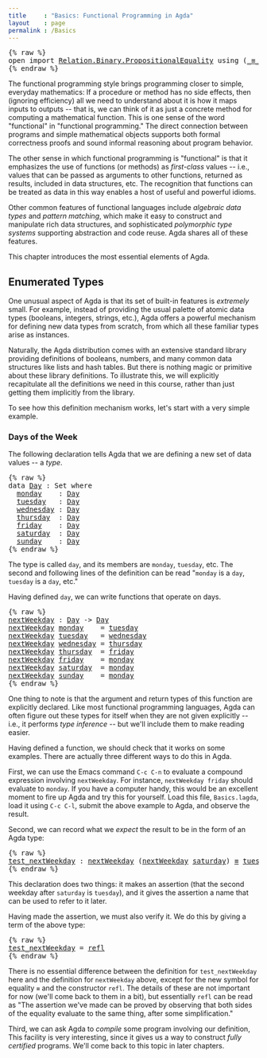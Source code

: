 ```yaml
---
title     : "Basics: Functional Programming in Agda"
layout    : page
permalink : /Basics
---
```


<pre class="Agda">{% raw %}
<a name="113" class="Keyword"
      >open</a
      ><a name="117"
      > </a
      ><a name="118" class="Keyword"
      >import</a
      ><a name="124"
      > </a
      ><a name="125" href="https://agda.github.io/agda-stdlib/Relation.Binary.PropositionalEquality.html#1" class="Module"
      >Relation.Binary.PropositionalEquality</a
      ><a name="162"
      > </a
      ><a name="163" class="Keyword"
      >using</a
      ><a name="168"
      > </a
      ><a name="169" class="Symbol"
      >(</a
      ><a name="170" href="https://agda.github.io/agda-stdlib/Agda.Builtin.Equality.html#83" class="Datatype Operator"
      >_&#8801;_</a
      ><a name="173" class="Symbol"
      >;</a
      ><a name="174"
      > </a
      ><a name="175" href="https://agda.github.io/agda-stdlib/Agda.Builtin.Equality.html#140" class="InductiveConstructor"
      >refl</a
      ><a name="179" class="Symbol"
      >)</a
      >
{% endraw %}</pre>

The functional programming style brings programming closer to
simple, everyday mathematics: If a procedure or method has no side
effects, then (ignoring efficiency) all we need to understand
about it is how it maps inputs to outputs -- that is, we can think
of it as just a concrete method for computing a mathematical
function.  This is one sense of the word "functional" in
"functional programming."  The direct connection between programs
and simple mathematical objects supports both formal correctness
proofs and sound informal reasoning about program behavior.

The other sense in which functional programming is "functional" is
that it emphasizes the use of functions (or methods) as
*first-class* values -- i.e., values that can be passed as
arguments to other functions, returned as results, included in
data structures, etc.  The recognition that functions can be
treated as data in this way enables a host of useful and powerful
idioms.

Other common features of functional languages include *algebraic
data types* and *pattern matching*, which make it easy to
construct and manipulate rich data structures, and sophisticated
*polymorphic type systems* supporting abstraction and code reuse.
Agda shares all of these features.

This chapter introduces the most essential elements of Agda.

## Enumerated Types

One unusual aspect of Agda is that its set of built-in
features is *extremely* small. For example, instead of providing
the usual palette of atomic data types (booleans, integers,
strings, etc.), Agda offers a powerful mechanism for defining new
data types from scratch, from which all these familiar types arise
as instances.

Naturally, the Agda distribution comes with an extensive standard
library providing definitions of booleans, numbers, and many
common data structures like lists and hash tables.  But there is
nothing magic or primitive about these library definitions.  To
illustrate this, we will explicitly recapitulate all the
definitions we need in this course, rather than just getting them
implicitly from the library.

To see how this definition mechanism works, let's start with a
very simple example.

### Days of the Week

The following declaration tells Agda that we are defining
a new set of data values -- a *type*.

<pre class="Agda">{% raw %}
<a name="2469" class="Keyword"
      >data</a
      ><a name="2473"
      > </a
      ><a name="2474" href="Basics.html#2474" class="Datatype"
      >Day</a
      ><a name="2477"
      > </a
      ><a name="2478" class="Symbol"
      >:</a
      ><a name="2479"
      > </a
      ><a name="2480" class="PrimitiveType"
      >Set</a
      ><a name="2483"
      > </a
      ><a name="2484" class="Keyword"
      >where</a
      ><a name="2489"
      >
  </a
      ><a name="2492" href="Basics.html#2492" class="InductiveConstructor"
      >monday</a
      ><a name="2498"
      >    </a
      ><a name="2502" class="Symbol"
      >:</a
      ><a name="2503"
      > </a
      ><a name="2504" href="Basics.html#2474" class="Datatype"
      >Day</a
      ><a name="2507"
      >
  </a
      ><a name="2510" href="Basics.html#2510" class="InductiveConstructor"
      >tuesday</a
      ><a name="2517"
      >   </a
      ><a name="2520" class="Symbol"
      >:</a
      ><a name="2521"
      > </a
      ><a name="2522" href="Basics.html#2474" class="Datatype"
      >Day</a
      ><a name="2525"
      >
  </a
      ><a name="2528" href="Basics.html#2528" class="InductiveConstructor"
      >wednesday</a
      ><a name="2537"
      > </a
      ><a name="2538" class="Symbol"
      >:</a
      ><a name="2539"
      > </a
      ><a name="2540" href="Basics.html#2474" class="Datatype"
      >Day</a
      ><a name="2543"
      >
  </a
      ><a name="2546" href="Basics.html#2546" class="InductiveConstructor"
      >thursday</a
      ><a name="2554"
      >  </a
      ><a name="2556" class="Symbol"
      >:</a
      ><a name="2557"
      > </a
      ><a name="2558" href="Basics.html#2474" class="Datatype"
      >Day</a
      ><a name="2561"
      >
  </a
      ><a name="2564" href="Basics.html#2564" class="InductiveConstructor"
      >friday</a
      ><a name="2570"
      >    </a
      ><a name="2574" class="Symbol"
      >:</a
      ><a name="2575"
      > </a
      ><a name="2576" href="Basics.html#2474" class="Datatype"
      >Day</a
      ><a name="2579"
      >
  </a
      ><a name="2582" href="Basics.html#2582" class="InductiveConstructor"
      >saturday</a
      ><a name="2590"
      >  </a
      ><a name="2592" class="Symbol"
      >:</a
      ><a name="2593"
      > </a
      ><a name="2594" href="Basics.html#2474" class="Datatype"
      >Day</a
      ><a name="2597"
      >
  </a
      ><a name="2600" href="Basics.html#2600" class="InductiveConstructor"
      >sunday</a
      ><a name="2606"
      >    </a
      ><a name="2610" class="Symbol"
      >:</a
      ><a name="2611"
      > </a
      ><a name="2612" href="Basics.html#2474" class="Datatype"
      >Day</a
      >
{% endraw %}</pre>

The type is called `day`, and its members are `monday`,
`tuesday`, etc.  The second and following lines of the definition
can be read "`monday` is a `day`, `tuesday` is a `day`, etc."

Having defined `day`, we can write functions that operate on
days.

<pre class="Agda">{% raw %}
<a name="2894" href="Basics.html#2894" class="Function"
      >nextWeekday</a
      ><a name="2905"
      > </a
      ><a name="2906" class="Symbol"
      >:</a
      ><a name="2907"
      > </a
      ><a name="2908" href="Basics.html#2474" class="Datatype"
      >Day</a
      ><a name="2911"
      > </a
      ><a name="2912" class="Symbol"
      >-&gt;</a
      ><a name="2914"
      > </a
      ><a name="2915" href="Basics.html#2474" class="Datatype"
      >Day</a
      ><a name="2918"
      >
</a
      ><a name="2919" href="Basics.html#2894" class="Function"
      >nextWeekday</a
      ><a name="2930"
      > </a
      ><a name="2931" href="Basics.html#2492" class="InductiveConstructor"
      >monday</a
      ><a name="2937"
      >    </a
      ><a name="2941" class="Symbol"
      >=</a
      ><a name="2942"
      > </a
      ><a name="2943" href="Basics.html#2510" class="InductiveConstructor"
      >tuesday</a
      ><a name="2950"
      >
</a
      ><a name="2951" href="Basics.html#2894" class="Function"
      >nextWeekday</a
      ><a name="2962"
      > </a
      ><a name="2963" href="Basics.html#2510" class="InductiveConstructor"
      >tuesday</a
      ><a name="2970"
      >   </a
      ><a name="2973" class="Symbol"
      >=</a
      ><a name="2974"
      > </a
      ><a name="2975" href="Basics.html#2528" class="InductiveConstructor"
      >wednesday</a
      ><a name="2984"
      >
</a
      ><a name="2985" href="Basics.html#2894" class="Function"
      >nextWeekday</a
      ><a name="2996"
      > </a
      ><a name="2997" href="Basics.html#2528" class="InductiveConstructor"
      >wednesday</a
      ><a name="3006"
      > </a
      ><a name="3007" class="Symbol"
      >=</a
      ><a name="3008"
      > </a
      ><a name="3009" href="Basics.html#2546" class="InductiveConstructor"
      >thursday</a
      ><a name="3017"
      >
</a
      ><a name="3018" href="Basics.html#2894" class="Function"
      >nextWeekday</a
      ><a name="3029"
      > </a
      ><a name="3030" href="Basics.html#2546" class="InductiveConstructor"
      >thursday</a
      ><a name="3038"
      >  </a
      ><a name="3040" class="Symbol"
      >=</a
      ><a name="3041"
      > </a
      ><a name="3042" href="Basics.html#2564" class="InductiveConstructor"
      >friday</a
      ><a name="3048"
      >
</a
      ><a name="3049" href="Basics.html#2894" class="Function"
      >nextWeekday</a
      ><a name="3060"
      > </a
      ><a name="3061" href="Basics.html#2564" class="InductiveConstructor"
      >friday</a
      ><a name="3067"
      >    </a
      ><a name="3071" class="Symbol"
      >=</a
      ><a name="3072"
      > </a
      ><a name="3073" href="Basics.html#2492" class="InductiveConstructor"
      >monday</a
      ><a name="3079"
      >
</a
      ><a name="3080" href="Basics.html#2894" class="Function"
      >nextWeekday</a
      ><a name="3091"
      > </a
      ><a name="3092" href="Basics.html#2582" class="InductiveConstructor"
      >saturday</a
      ><a name="3100"
      >  </a
      ><a name="3102" class="Symbol"
      >=</a
      ><a name="3103"
      > </a
      ><a name="3104" href="Basics.html#2492" class="InductiveConstructor"
      >monday</a
      ><a name="3110"
      >
</a
      ><a name="3111" href="Basics.html#2894" class="Function"
      >nextWeekday</a
      ><a name="3122"
      > </a
      ><a name="3123" href="Basics.html#2600" class="InductiveConstructor"
      >sunday</a
      ><a name="3129"
      >    </a
      ><a name="3133" class="Symbol"
      >=</a
      ><a name="3134"
      > </a
      ><a name="3135" href="Basics.html#2492" class="InductiveConstructor"
      >monday</a
      >
{% endraw %}</pre>

One thing to note is that the argument and return types of
this function are explicitly declared.  Like most functional
programming languages, Agda can often figure out these types for
itself when they are not given explicitly -- i.e., it performs
*type inference* -- but we'll include them to make reading
easier.

Having defined a function, we should check that it works on
some examples. There are actually three different ways to do this
in Agda.

First, we can use the Emacs command `C-c C-n` to evaluate a
compound expression involving `nextWeekday`. For instance, `nextWeekday
friday` should evaluate to `monday`. If you have a computer handy, this
would be an excellent moment to fire up Agda and try this for yourself.
Load this file, `Basics.lagda`, load it using `C-c C-l`, submit the
above example to Agda, and observe the result.

Second, we can record what we *expect* the result to be in the
form of an Agda type:

<pre class="Agda">{% raw %}
<a name="4097" href="Basics.html#4097" class="Function Operator"
      >test_nextWeekday</a
      ><a name="4113"
      > </a
      ><a name="4114" class="Symbol"
      >:</a
      ><a name="4115"
      > </a
      ><a name="4116" href="Basics.html#2894" class="Function"
      >nextWeekday</a
      ><a name="4127"
      > </a
      ><a name="4128" class="Symbol"
      >(</a
      ><a name="4129" href="Basics.html#2894" class="Function"
      >nextWeekday</a
      ><a name="4140"
      > </a
      ><a name="4141" href="Basics.html#2582" class="InductiveConstructor"
      >saturday</a
      ><a name="4149" class="Symbol"
      >)</a
      ><a name="4150"
      > </a
      ><a name="4151" href="https://agda.github.io/agda-stdlib/Agda.Builtin.Equality.html#83" class="Datatype Operator"
      >&#8801;</a
      ><a name="4152"
      > </a
      ><a name="4153" href="Basics.html#2510" class="InductiveConstructor"
      >tuesday</a
      >
{% endraw %}</pre>

This declaration does two things: it makes an assertion (that the second
weekday after `saturday` is `tuesday`), and it gives the assertion a name
that can be used to refer to it later.

Having made the assertion, we must also verify it. We do this by giving
a term of the above type:

<pre class="Agda">{% raw %}
<a name="4472" href="Basics.html#4097" class="Function Operator"
      >test_nextWeekday</a
      ><a name="4488"
      > </a
      ><a name="4489" class="Symbol"
      >=</a
      ><a name="4490"
      > </a
      ><a name="4491" href="https://agda.github.io/agda-stdlib/Agda.Builtin.Equality.html#140" class="InductiveConstructor"
      >refl</a
      >
{% endraw %}</pre>

There is no essential difference between the definition for
`test_nextWeekday` here and the definition for `nextWeekday` above,
except for the new symbol for equality `≡` and the constructor `refl`.
The details of these are not important for now (we'll come back to them in
a bit), but essentially `refl` can be read as "The assertion we've made
can be proved by observing that both sides of the equality evaluate to the
same thing, after some simplification."

Third, we can ask Agda to *compile* some program involving our definition,
This facility is very interesting, since it gives us a way to construct
*fully certified* programs. We'll come back to this topic in later chapters.
